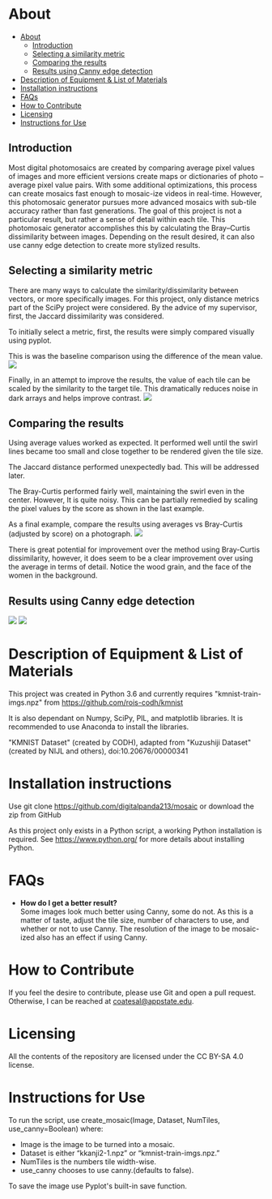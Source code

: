 # About 
- [About](#about)
  - [Introduction](#introduction)
  - [Selecting a similarity metric](#selecting-a-similarity-metric)
  - [Comparing the results](#comparing-the-results)
  - [Results using Canny edge detection](#results-using-canny-edge-detection)
- [Description of Equipment & List of Materials](#description-of-equipment--list-of-materials)
- [Installation instructions](#installation-instructions)
- [FAQs](#faqs)
- [How to Contribute](#how-to-contribute)
- [Licensing](#licensing)
- [Instructions for Use](#instructions-for-use)
## Introduction 
Most digital photomosaics are created by comparing average pixel values of images and more efficient versions create maps or dictionaries of photo – average pixel value pairs. With some additional optimizations, this process can create mosaics fast enough to mosaic-ize videos in real-time. However, this photomosaic generator pursues more advanced mosaics with sub-tile accuracy rather than fast generations. The goal of this project is not a particular result, but rather a sense of detail within each tile. This photomosaic generator accomplishes this by calculating the Bray–Curtis dissimilarity between images. Depending on the result desired, it can also use canny edge detection to create more stylized results.

## Selecting a similarity metric
There are many ways to calculate the similarity/dissimilarity between vectors, or more specifically images. For this project, only distance metrics part of the SciPy project were considered. By the advice of my supervisor, first, the Jaccard dissimilarity was considered.

To initially select a metric, first, the results were simply compared visually using pyplot.   
 
 This is was the baseline comparison using the difference of the mean value.
 ![](./readme-Images/swirl-comparison.jpg)

Finally, in an attempt to improve the results, the value of each tile can be scaled by the similarity to the target tile. This dramatically reduces noise in dark arrays and helps improve contrast.
![](./readme-Images/Braycurtisswirl1000adj.png)

## Comparing the results
Using average values worked as expected. It performed well until the swirl lines became too small and close together to be rendered given the tile size.

The Jaccard distance performed unexpectedly bad. This will be addressed later.

The Bray-Curtis performed fairly well, maintaining the swirl even in the center. However, It is quite noisy. This can be partially remedied by scaling the pixel values by the score as shown in the last example.

As a final example, compare the results using averages vs Bray-Curtis (adjusted by score) on a photograph.
![](./readme-Images/photo-comparison.jpg)

There is great potential for improvement over the method using Bray-Curtis dissimilarity, however, it does seem to be a clear improvement over using the average in terms of detail. Notice the wood grain, and the face of the women in the background.

## Results using Canny edge detection
![](readme-Images/Figure_1123.png)
![](readme-Images/Figure_12.png)
 

# Description of Equipment & List of Materials
This project was created in Python 3.6 and currently requires "kmnist-train-imgs.npz" from https://github.com/rois-codh/kmnist 

It is also dependant on Numpy, SciPy, PIL, and matplotlib libraries. It is recommended to use Anaconda to install the libraries. 

"KMNIST Dataset" (created by CODH), adapted from "Kuzushiji Dataset" (created by NIJL and others), doi:10.20676/00000341
# Installation instructions
Use git clone https://github.com/digitalpanda213/mosaic
or download the zip from GitHub

As this project only exists in a Python script, a working Python installation is required. See https://www.python.org/ for more details about installing Python. 
# FAQs
* **How do I get a better result?**  
Some images look much better using Canny, some do not. As this is a matter of taste, adjust the tile size, number of characters to use, and whether or not to use Canny. The resolution of the image to be mosaic-ized also has an effect if using Canny.

# How to Contribute
If you feel the desire to contribute, please use Git and open a pull request.  
Otherwise, I can be reached at coatesal@appstate.edu.
# Licensing
All the contents of the repository are licensed under the CC BY-SA 4.0 license.
# Instructions for Use
To run the script, use create_mosaic(Image, Dataset, NumTiles, use_canny=Boolean) where:
 - Image is the image to be turned into a mosaic.
 - Dataset is either “kkanji2-1.npz” or “kmnist-train-imgs.npz.” 
 - NumTiles is the numbers tile width-wise.
 - use_canny chooses to use canny.(defaults to false).

To save the image use Pyplot's built-in save function.